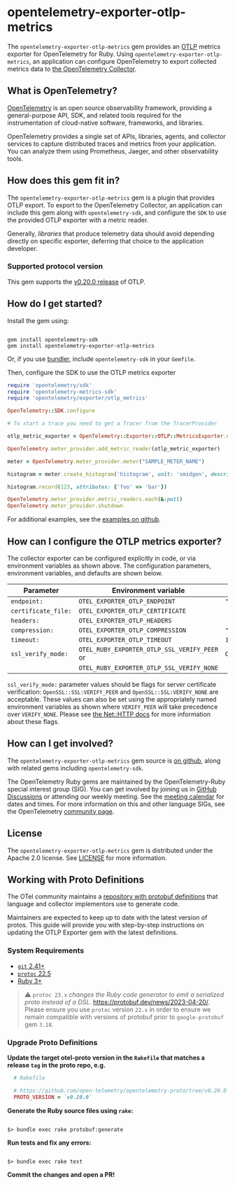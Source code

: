 # opentelemetry-exporter-otlp-metrics

The `opentelemetry-exporter-otlp-metrics` gem provides an [OTLP](https://github.com/open-telemetry/opentelemetry-proto) metrics exporter for OpenTelemetry for Ruby. Using `opentelemetry-exporter-otlp-metrics`, an application can configure OpenTelemetry to export collected metrics data to [the OpenTelemetry Collector][opentelemetry-collector-home].

## What is OpenTelemetry?

[OpenTelemetry][opentelemetry-home] is an open source observability framework, providing a general-purpose API, SDK, and related tools required for the instrumentation of cloud-native software, frameworks, and libraries.

OpenTelemetry provides a single set of APIs, libraries, agents, and collector services to capture distributed traces and metrics from your application. You can analyze them using Prometheus, Jaeger, and other observability tools.

## How does this gem fit in?

The `opentelemetry-exporter-otlp-metrics` gem is a plugin that provides OTLP export. To export to the OpenTelemetry Collector, an application can include this gem along with `opentelemetry-sdk`, and configure the `SDK` to use the provided OTLP exporter with a metric reader.

Generally, *libraries* that produce telemetry data should avoid depending directly on specific exporter, deferring that choice to the application developer.

### Supported protocol version

This gem supports the [v0.20.0 release][otel-proto-release] of OTLP.

## How do I get started?

Install the gem using:

```console

gem install opentelemetry-sdk
gem install opentelemetry-exporter-otlp-metrics

```

Or, if you use [bundler][bundler-home], include `opentelemetry-sdk` in your `Gemfile`.

Then, configure the SDK to use the OTLP metrics exporter 

```ruby
require 'opentelemetry/sdk'
require 'opentelemetry-metrics-sdk'
require 'opentelemetry/exporter/otlp_metrics'

OpenTelemetry::SDK.configure

# To start a trace you need to get a Tracer from the TracerProvider

otlp_metric_exporter = OpenTelemetry::Exporter::OTLP::MetricsExporter.new

OpenTelemetry.meter_provider.add_metric_reader(otlp_metric_exporter)

meter = OpenTelemetry.meter_provider.meter("SAMPLE_METER_NAME")

histogram = meter.create_histogram('histogram', unit: 'smidgen', description: 'desscription')

histogram.record(123, attributes: {'foo' => 'bar'})

OpenTelemetry.meter_provider.metric_readers.each(&:pull)
OpenTelemetry.meter_provider.shutdown
```

For additional examples, see the [examples on github][examples-github].

## How can I configure the OTLP metrics exporter?

The collector exporter can be configured explicitly in code, or via environment variables as shown above. The configuration parameters, environment variables, and defaults are shown below.

| Parameter           | Environment variable                         | Default                             |
| ------------------- | -------------------------------------------- | ----------------------------------- |
| `endpoint:`         | `OTEL_EXPORTER_OTLP_ENDPOINT`                | `"http://localhost:4318/v1/metrics"` |
| `certificate_file: `| `OTEL_EXPORTER_OTLP_CERTIFICATE`             |                                     |
| `headers:`          | `OTEL_EXPORTER_OTLP_HEADERS`                 |                                     |
| `compression:`      | `OTEL_EXPORTER_OTLP_COMPRESSION`             | `"gzip"`                            |
| `timeout:`          | `OTEL_EXPORTER_OTLP_TIMEOUT`                 | `10`                                |
| `ssl_verify_mode:`  | `OTEL_RUBY_EXPORTER_OTLP_SSL_VERIFY_PEER` or | `OpenSSL::SSL:VERIFY_PEER`          |
|                     | `OTEL_RUBY_EXPORTER_OTLP_SSL_VERIFY_NONE`    |                                     |

`ssl_verify_mode:` parameter values should be flags for server certificate verification: `OpenSSL::SSL:VERIFY_PEER` and `OpenSSL::SSL:VERIFY_NONE` are acceptable. These values can also be set using the appropriately named environment variables as shown where `VERIFY_PEER` will take precedence over `VERIFY_NONE`.  Please see [the Net::HTTP docs](https://ruby-doc.org/stdlib-2.7.6/libdoc/net/http/rdoc/Net/HTTP.html#verify_mode) for more information about these flags.


## How can I get involved?

The `opentelemetry-exporter-otlp-metrics` gem source is [on github][repo-github], along with related gems including `opentelemetry-sdk`.

The OpenTelemetry Ruby gems are maintained by the OpenTelemetry-Ruby special interest group (SIG). You can get involved by joining us in [GitHub Discussions][discussions-url] or attending our weekly meeting. See the [meeting calendar][community-meetings] for dates and times. For more information on this and other language SIGs, see the OpenTelemetry [community page][ruby-sig].

## License

The `opentelemetry-exporter-otlp-metrics` gem is distributed under the Apache 2.0 license. See [LICENSE][license-github] for more information.

## Working with Proto Definitions

The OTel community maintains a [repository with protobuf definitions][otel-proto-github] that language and collector implementors use to generate code.

Maintainers are expected to keep up to date with the latest version of protos. This guide will provide you with step-by-step instructions on updating the OTLP Exporter gem with the latest definitions.

### System Requirements

- [`git` 2.41+][git-install]
- [`protoc` 22.5][protoc-install]
- [Ruby 3+][ruby-downloads]

> :warning: `protoc 23.x` *changes the Ruby code generator to emit a serialized proto instead of a DSL.* <https://protobuf.dev/news/2023-04-20/>. Please ensure you use `protoc` version `22.x` in order to ensure we remain compatible with versions of protobuf prior to `google-protobuf` gem `3.18`.

### Upgrade Proto Definitions

**Update the target otel-proto version in the `Rakefile` that matches a release `tag` in the proto repo, e.g.**

```ruby
  # Rakefile

  # https://github.com/open-telemetry/opentelemetry-proto/tree/v0.20.0
  PROTO_VERSION = `v0.20.0`
```

**Generate the Ruby source files using `rake`:**

```console

$> bundle exec rake protobuf:generate

```

**Run tests and fix any errors:**

```console

$> bundle exec rake test

```

**Commit the changes and open a PR!**

[opentelemetry-collector-home]: https://opentelemetry.io/docs/collector/about/
[opentelemetry-home]: https://opentelemetry.io
[bundler-home]: https://bundler.io
[repo-github]: https://github.com/open-telemetry/opentelemetry-ruby
[license-github]: https://github.com/open-telemetry/opentelemetry-ruby/blob/main/LICENSE
[examples-github]: https://github.com/open-telemetry/opentelemetry-ruby/tree/main/examples
[ruby-sig]: https://github.com/open-telemetry/community#ruby-sig
[community-meetings]: https://github.com/open-telemetry/community#community-meetings
[discussions-url]: https://github.com/open-telemetry/opentelemetry-ruby/discussions
[git-install]: https://git-scm.com/book/en/v2/Getting-Started-Installing-Git
[protoc-install]: https://github.com/protocolbuffers/protobuf/releases/tag/v22.5
[ruby-downloads]: https://www.ruby-lang.org/en/downloads/
[otel-proto-github]: https://github.com/open-telemetry/opentelemetry-proto
[otel-proto-release]: https://github.com/open-telemetry/opentelemetry-proto/releases/tag/v0.20.0